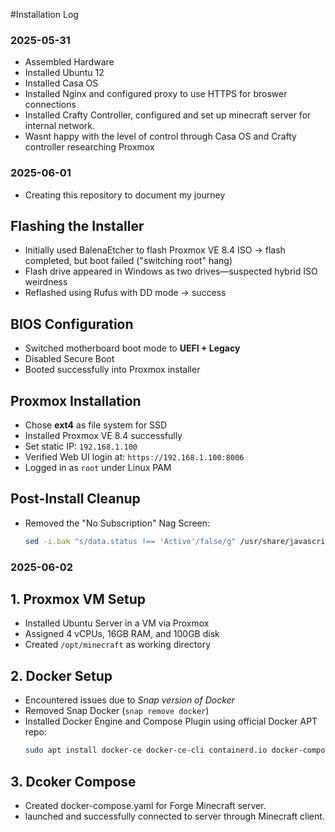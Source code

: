 #Installation Log

### 2025-05-31
- Assembled Hardware
- Installed Ubuntu 12
- Installed Casa OS
- Installed Nginx and configured proxy to use HTTPS for broswer connections
- Installed Crafty Controller, configured and set up minecraft server for internal network.
- Wasnt happy with the level of control through Casa OS and Crafty controller researching Proxmox

### 2025-06-01
- Creating this repository to document my journey
##  Flashing the Installer
- Initially used BalenaEtcher to flash Proxmox VE 8.4 ISO → flash completed, but boot failed ("switching root" hang)
- Flash drive appeared in Windows as two drives—suspected hybrid ISO weirdness
- Reflashed using Rufus with DD mode → success

##  BIOS Configuration
- Switched motherboard boot mode to **UEFI + Legacy**
- Disabled Secure Boot
- Booted successfully into Proxmox installer

##  Proxmox Installation
- Chose **ext4** as file system for SSD
- Installed Proxmox VE 8.4 successfully
- Set static IP: `192.168.1.100`
- Verified Web UI login at: `https://192.168.1.100:8006`
- Logged in as `root` under Linux PAM

##  Post-Install Cleanup
- Removed the "No Subscription" Nag Screen:
  ```bash
  sed -i.bak "s/data.status !== 'Active'/false/g" /usr/share/javascript/proxmox-widget-toolkit/proxmoxlib.js

### 2025-06-02

## 1. **Proxmox VM Setup**
- Installed Ubuntu Server in a VM via Proxmox
- Assigned 4 vCPUs, 16GB RAM, and 100GB disk
- Created `/opt/minecraft` as working directory

## 2. **Docker Setup**
- Encountered issues due to *Snap version of Docker*
- Removed Snap Docker (`snap remove docker`)
- Installed Docker Engine and Compose Plugin using official Docker APT repo:
  ```bash
  sudo apt install docker-ce docker-ce-cli containerd.io docker-compose-plugin
## 3. **Dcoker Compose**
- Created docker-compose.yaml for Forge Minecraft server.
- launched and successfully connected to server through Minecraft client. 
